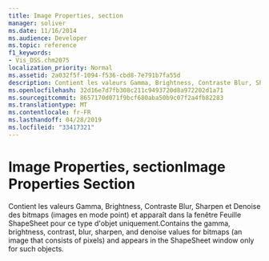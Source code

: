 ```yaml
---
title: Image Properties, section
manager: soliver
ms.date: 11/16/2014
ms.audience: Developer
ms.topic: reference
f1_keywords:
- Vis_DSS.chm2075
localization_priority: Normal
ms.assetid: 2a032f5f-1094-f536-cbd8-7e791b7fa55d
description: Contient les valeurs Gamma, Brightness, Contraste Blur, Sharpen et Denoise des bitmaps (images en mode point) et apparaît dans la fenêtre Feuille ShapeSheet pour ce type d'objet uniquement.
ms.openlocfilehash: 32d16e7d7fb308c211c9493720d8a972202d1a71
ms.sourcegitcommit: 8657170d071f9bcf680aba50b9c07f2a4fb82283
ms.translationtype: MT
ms.contentlocale: fr-FR
ms.lasthandoff: 04/28/2019
ms.locfileid: "33417321"
---
```

# <a name="image-properties-section"></a><span data-ttu-id="3f324-103">Image Properties, section</span><span class="sxs-lookup"><span data-stu-id="3f324-103">Image Properties Section</span></span>

<span data-ttu-id="3f324-104">Contient les valeurs Gamma, Brightness, Contraste Blur, Sharpen et Denoise des bitmaps (images en mode point) et apparaît dans la fenêtre Feuille ShapeSheet pour ce type d'objet uniquement.</span><span class="sxs-lookup"><span data-stu-id="3f324-104">Contains the gamma, brightness, contrast, blur, sharpen, and denoise values for bitmaps (an image that consists of pixels) and appears in the ShapeSheet window only for such objects.</span></span>
  

